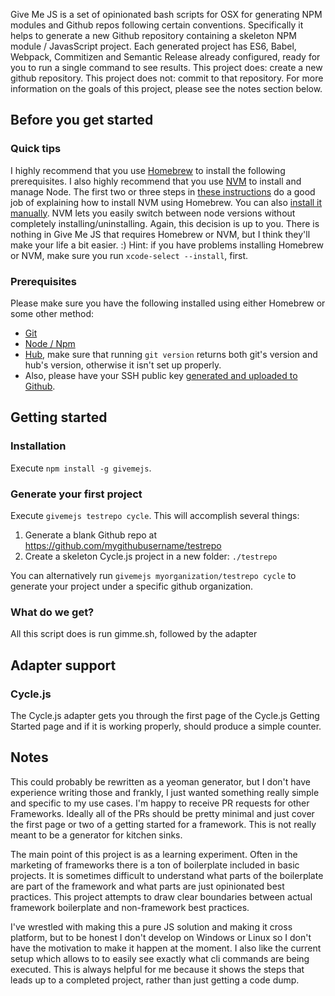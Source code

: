 Give Me JS is a set of opinionated bash scripts for OSX for generating NPM modules and Github repos following certain conventions. Specifically it helps to generate a new Github repository containing a skeleton NPM module / JavasScript project. Each generated project has ES6, Babel, Webpack, Commitizen and Semantic Release already configured, ready for you to run a single command to see results. This project does: create a new github repository. This project does not: commit to that repository. For more information on the goals of this project, please see the notes section below.

## Before you get started

### Quick tips

I highly recommend that you use [Homebrew](https://github.com/Homebrew/homebrew/blob/master/share/doc/homebrew/Installation.md#installation) to install the following prerequisites.  I also highly recommend that you use [NVM](https://github.com/creationix/nvm) to install and manage Node. The first two or three steps in [these instructions](http://stackoverflow.com/a/28025834/1397590) do a good job of explaining how to install NVM using Homebrew. You can also [install it manually](http://jilles.me/managing-node-versions-with-nvm/).  NVM lets you easily switch between node versions without completely installing/uninstalling. Again, this decision is up to you. There is nothing in Give Me JS that requires Homebrew or NVM, but I think they'll make your life a bit easier. :) Hint: if you have problems installing Homebrew or NVM, make sure you run `xcode-select --install`, first.

### Prerequisites

Please make sure you have the following installed using either Homebrew or some other method:

- [Git](https://git-scm.com/download)
- [Node / Npm](https://nodejs.org)
- [Hub](https://hub.github.com), make sure that running `git version` returns both git's version and hub's version, otherwise it isn't set up properly.
- Also, please have your SSH public key [generated and uploaded to Github](https://help.github.com/articles/generating-ssh-keys/).

## Getting started

### Installation

Execute `npm install -g givemejs`.

### Generate your first project

Execute `givemejs testrepo cycle`. This will accomplish several things:

1. Generate a blank Github repo at https://github.com/mygithubusername/testrepo
2. Create a skeleton Cycle.js project in a new folder: `./testrepo`

You can alternatively run `givemejs myorganization/testrepo cycle` to generate your project under a specific github organization.

### What do we get?

All this script does is run gimme.sh, followed by the adapter

## Adapter support

### Cycle.js

The Cycle.js adapter gets you through the first page of the Cycle.js Getting Started page and if it is working properly, should produce a simple counter.

## Notes

This could probably be rewritten as a yeoman generator, but I don't have experience writing those and frankly, I just wanted something really simple and specific to my use cases. I'm happy to receive PR requests for other Frameworks. Ideally all of the PRs should be pretty minimal and just cover the first page or two of a getting started for a framework. This is not really meant to be a generator for kitchen sinks.

The main point of this project is as a learning experiment. Often in the marketing of frameworks there is a ton of boilerplate included in basic projects. It is sometimes difficult to understand what parts of the boilerplate are part of the framework and what parts are just opinionated best practices. This project attempts to draw clear boundaries between actual framework boilerplate and non-framework best practices. 

I've wrestled with making this a pure JS solution and making it cross platform, but to be honest I don't develop on Windows or Linux so I don't have the motivation to make it happen at the moment. I also like the current setup which allows to to easily see exactly what cli commands are being executed. This is always helpful for me because it shows the steps that leads up to a completed project, rather than just getting a code dump.